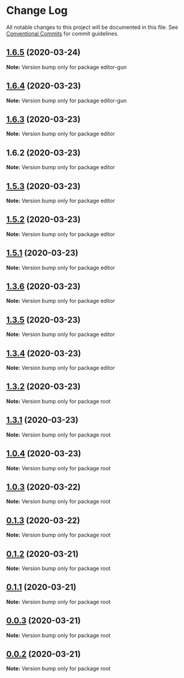 # Change Log

All notable changes to this project will be documented in this file.
See [Conventional Commits](https://conventionalcommits.org) for commit guidelines.

## [1.6.5](http://140.143.249.250/renyong/lerna-repo/compare/v1.6.4...v1.6.5) (2020-03-24)

**Note:** Version bump only for package editor-gun





## [1.6.4](http://140.143.249.250/renyong/lerna-repo/compare/v1.6.3...v1.6.4) (2020-03-23)

**Note:** Version bump only for package editor-gun





## [1.6.3](http://140.143.249.250/renyong/lerna-repo/compare/v1.6.2...v1.6.3) (2020-03-23)

**Note:** Version bump only for package editor





## 1.6.2 (2020-03-23)

**Note:** Version bump only for package editor





## [1.5.3](http://140.143.249.250/renyong/lerna-repo/compare/v1.5.2...v1.5.3) (2020-03-23)

**Note:** Version bump only for package editor





## [1.5.2](http://140.143.249.250/renyong/lerna-repo/compare/v1.5.1...v1.5.2) (2020-03-23)

**Note:** Version bump only for package editor





## [1.5.1](http://140.143.249.250/renyong/lerna-repo/compare/v1.5.0...v1.5.1) (2020-03-23)

**Note:** Version bump only for package editor





## [1.3.6](http://140.143.249.250/renyong/lerna-repo/compare/v1.3.5...v1.3.6) (2020-03-23)

**Note:** Version bump only for package editor





## [1.3.5](http://140.143.249.250/renyong/lerna-repo/compare/v1.3.4...v1.3.5) (2020-03-23)

**Note:** Version bump only for package editor





## [1.3.4](http://140.143.249.250/renyong/lerna-repo/compare/v1.3.3...v1.3.4) (2020-03-23)

**Note:** Version bump only for package editor





## [1.3.2](http://140.143.249.250/renyong/lerna-repo/compare/v1.3.1...v1.3.2) (2020-03-23)

**Note:** Version bump only for package root





## [1.3.1](http://140.143.249.250/renyong/lerna-repo/compare/v1.3.0...v1.3.1) (2020-03-23)

**Note:** Version bump only for package root





## [1.0.4](http://140.143.249.250/renyong/lerna-repo/compare/v0.1.3...v1.0.4) (2020-03-23)

**Note:** Version bump only for package root





## [1.0.3](http://140.143.249.250/renyong/lerna-repo/compare/v0.1.3...v1.0.3) (2020-03-22)

**Note:** Version bump only for package root





## [0.1.3](http://140.143.249.250/renyong/lerna-repo/compare/v0.1.2...v0.1.3) (2020-03-22)

**Note:** Version bump only for package root





## [0.1.2](http://140.143.249.250/renyong/lerna-repo/compare/v0.1.1...v0.1.2) (2020-03-21)

**Note:** Version bump only for package root





## [0.1.1](http://140.143.249.250/renyong/lerna-repo/compare/v0.1.0...v0.1.1) (2020-03-21)

**Note:** Version bump only for package root





## [0.0.3](http://140.143.249.250/renyong/lerna-repo/compare/v1.0.4...v0.0.3) (2020-03-21)

**Note:** Version bump only for package root





## [0.0.2](http://140.143.249.250/renyong/lerna-repo/compare/v1.0.4...v0.0.2) (2020-03-21)

**Note:** Version bump only for package root

